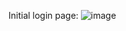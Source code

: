 Initial login page:
![image](https://github.com/xDiggy/GymHub/assets/85561037/32ea59d9-dee4-40a6-ac75-3557a8808884)

